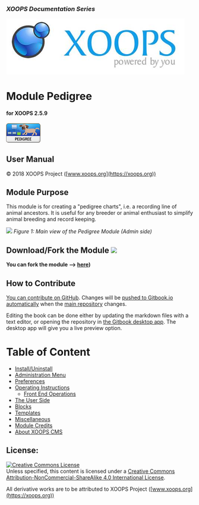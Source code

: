 ### _XOOPS Documentation Series_
![](en/assets/logoXoops.jpg)

# Module Pedigree
#### for XOOPS 2.5.9
      
![](en/assets/logoModule.png)
            
## User Manual

© 2018 XOOPS Project ([www.xoops.org](https://xoops.org))  

## Module Purpose 

This module is for creating a "pedigree charts", i.e. a recording line of animal ancestors.
It  is useful for any breeder or animal enthusiast to simplify animal breeding and record keeping.

![](en/assets/image001.png)
*Figure 1: Main view of the Pedigree Module (Admin side)*

## Download/Fork the Module ![](https://xoops.org/images/forkit.png) 

**You can fork the module --> [here](https://github.com/XoopsModules25x/pedigree))** 

## How to Contribute

[You can contribute on GitHub](https://github.com/XoopsDocs/pedigree-tutorial). Changes will be [pushed to Gitbook.io automatically](https://www.gitbook.com/book/xoops/pedigree-tutorial/activity) when the [main repository](https://github.com/XoopsDocs/pedigree-tutorial) changes.

Editing the book can be done either by updating the markdown files with a text editor, or opening the repository in [the Gitbook desktop app](https://github.com/GitbookIO/editor/blob/master/README.md). The desktop app will give you a live preview option.

# Table of Content

* [Install/Uninstall](en/book/1install.md)
* [Administration Menu](en/book/2administration.md)
* [Preferences](en/book/3preferences.md)
* [Operating Instructions](en/book/4operations.md)
  * [Front End Operations](en/book/4operationsFront2.md)
* [The User Side](en/book/5userside.md)
* [Blocks](en/book/6blocks.md)
* [Templates](en/book/7templates.md)
* [Miscellaneous](en/book/8other.md) 
* [Module Credits](en/book/9credits.md)
* [About XOOPS CMS](en/book/10aboutxoops.md)

## License:

<a rel="license" href="http://creativecommons.org/licenses/by-nc-sa/4.0/"><img alt="Creative Commons License" style="border-width:0" src="https://i.creativecommons.org/l/by-nc-sa/4.0/88x31.png" /></a><br />Unless specified, this content is licensed under a <a rel="license" href="http://creativecommons.org/licenses/by-nc-sa/4.0/">Creative Commons Attribution-NonCommercial-ShareAlike 4.0 International License</a>.

All derivative works are to be attributed to XOOPS Project ([www.xoops.org](https://xoops.org))
